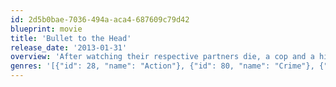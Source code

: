 ```yaml
---
id: 2d5b0bae-7036-494a-aca4-687609c79d42
blueprint: movie
title: 'Bullet to the Head'
release_date: '2013-01-31'
overview: 'After watching their respective partners die, a cop and a hitman form an alliance in order to bring down their common enemy.'
genres: '[{"id": 28, "name": "Action"}, {"id": 80, "name": "Crime"}, {"id": 53, "name": "Thriller"}]'
---
```

